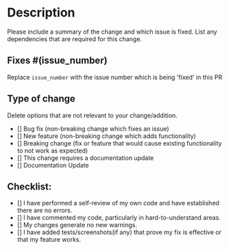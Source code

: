 # Description

Please include a summary of the change and which issue is fixed. List any dependencies that are required for this change.

## Fixes #(issue_number)

Replace `issue_number` with the issue number which is being 'fixed' in this PR

## Type of change

Delete options that are not relevant to your change/addition.

- [] Bug fix (non-breaking change which fixes an issue)
- [] New feature (non-breaking change which adds functionality)
- [] Breaking change (fix or feature that would cause existing functionality to not work as expected)
- [] This change requires a documentation update
- [] Documentation Update

## Checklist:

- [] I have performed a self-review of my own code and have established there are no errors.
- [] I have commented my code, particularly in hard-to-understand areas.
- [] My changes generate no new warnings.
- [] I have added tests/screenshots(if any) that prove my fix is effective or that my feature works.
